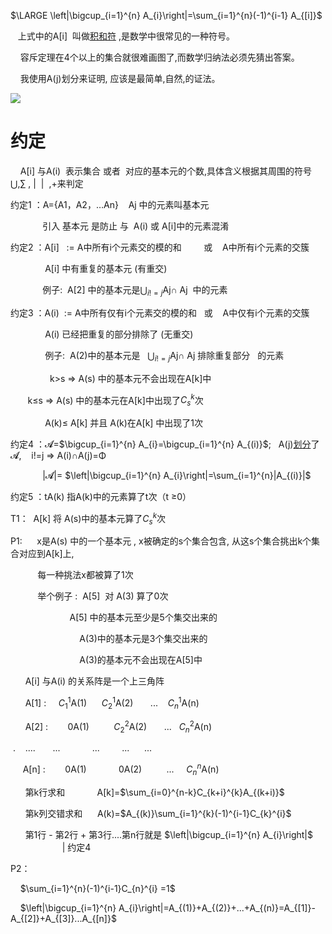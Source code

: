 

$\LARGE \left|\bigcup_{i=1}^{n} A_{i}\right|=\sum_{i=1}^{n}(-1)^{i-1} A_{[i]}$


   上式中的A[i]  叫做[积和符](https://ming-bucket-01.oss-cn-beijing.aliyuncs.com/datasheet/math/%E7%A7%AF%E5%92%8C%E7%AC%A6.pdf) ,是数学中很常见的一种符号。

    容斥定理在4个以上的集合就很难画图了,而数学归纳法必须先猜出答案。

    我使用A(j)划分来证明, 应该是最简单,自然,的证法。

![](https://cdn.nlark.com/yuque/0/2024/jpeg/278997/1704106294267-ded5242c-0404-4b6c-b46b-d66e2fe9d8e0.jpeg#averageHue=%23fafafa&clientId=u3c12c909-b3e5-4&from=paste&id=uffd0bfce&originHeight=372&originWidth=440&originalType=url&ratio=1.25&rotation=0&showTitle=false&status=done&style=none&taskId=u6d5b9ac4-0938-4896-ac3c-ed67ba15f12&title=)

# 约定

    A[i] 与A(i)  表示集合 或者  对应的基本元的个数,具体含义根据其周围的符号$\bigcup$,$\sum$ , |  |  ,+来判定

约定1 ：A={A1，A2，…An}    Aj 中的元素叫基本元

             引入 基本元 是防止 与  A(i) 或 A[i]中的元素混淆

约定2 ：A[i]   := A中所有i个元素交的模的和         或    A中所有i个元素的交簇

              A[i] 中有重复的基本元 (有重交)

             例子:  A[2] 中的基本元是$\bigcup_{i!=j}$Aj∩ Aj  中的元素

约定3 ：A(i)  := A中所有仅有i个元素交的模的和   或    A中仅有i个元素的交簇

              A(i) 已经把重复的部分排除了 (无重交)

              例子:  A(2)中的基本元是   $\bigcup_{i!=j}$Aj∩ Aj 排除重复部分   的元素

                k>s ⇒ A(s) 中的基本元不会出现在A[k]中

       k≤s ⇒ A(s) 中的基本元在A[k]中出现了$C_{s}^{k}$次

              A(k)≤ A[k] 并且 A(k)在A[k] 中出现了1次

约定4 ：𝓐=$\bigcup_{i=1}^{n} A_{i}=\bigcup_{i=1}^{n} A_{(i)}$;   A(j)[划分](https://baike.baidu.com/item/%E5%88%92%E5%88%86/178403)了𝓐,    i!=j ⇒ A(i)∩A(j)=Φ

             |𝓐|= $\left|\bigcup_{i=1}^{n} A_{i}\right|=\sum_{i=1}^{n}|A_{(i)}|$

约定5 ：tA(k) 指A(k)中的元素算了t次（t ≥0）

T1：  A[k] 将 A(s)中的基本元算了$C_{s}^{k}$次

P1:      x是A(s) 中的一个基本元 , x被确定的s个集合包含, 从这s个集合挑出k个集合对应到A[k]上,

           每一种挑法x都被算了1次

           举个例子 :  A[5]  对 A(3) 算了0次

                        A[5] 中的基本元至少是5个集交出来的

                            A(3)中的基本元是3个集交出来的

                            A(3)的基本元不会出现在A[5]中

      A[i] 与A(i) 的关系阵是一个上三角阵

      A[1] :     $C_{1}^{1}$A(1)      $C_{2}^{1}$A(2)       ...    $C_{n}^{1}$A(n)

      A[2] :        0A(1)          $C_{2}^{2}$A(2)       ...   $C_{n}^{2}$A(n)

 .    ....       ...             ...         ...      ...

     A[n] :        0A(1)             0A(2)          ...     $C_{n}^{n}$A(n)

  

      第k行求和             A[k]=$\sum_{i=0}^{n-k}C_{k+i}^{k}A_{(k+i)}$

      第k列交错求和      A(k)=$A_{(k)}\sum_{i=1}^{k}(-1)^{i-1}C_{k}^{i}$

      第1行 - 第2行 + 第3行....第n行就是 $\left|\bigcup_{i=1}^{n} A_{i}\right|$                          | 约定4

P2：

    $\sum_{i=1}^{n}(-1)^{i-1}C_{n}^{i} =1$

    $\left|\bigcup_{i=1}^{n} A_{i}\right|=A_{(1)}+A_{(2)}+...+A_{(n)}=A_{[1]}-A_{[2]}+A_{[3]}...A_{[n]}$